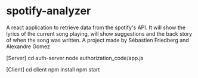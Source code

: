 # spotify-analyzer
A react application to retrieve data from the spotify's API. It will show the lyrics of the current song playing, will show suggestions and the back story of when the song was written. A project made by Sébastien Friedberg and Alexandre Gomez

[Server] 
cd auth-server
node authorization_code/app.js

[Client]
cd client
npm install
npm start

